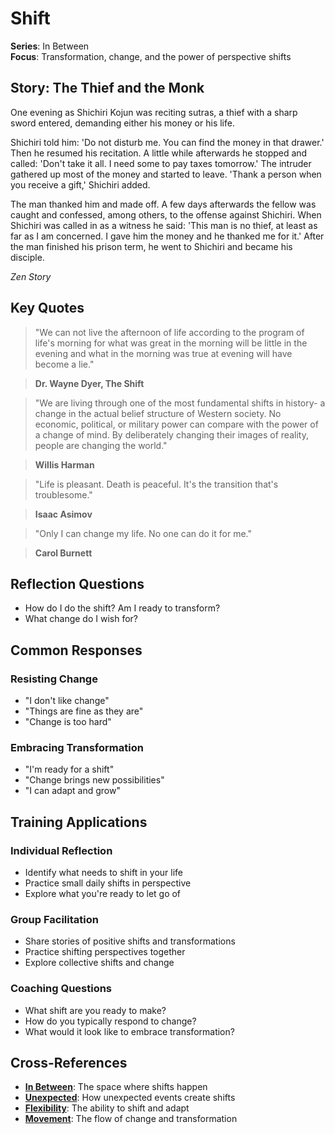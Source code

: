 # Shift

**Series**: In Between  
**Focus**: Transformation, change, and the power of perspective shifts

## Story: The Thief and the Monk

One evening as Shichiri Kojun was reciting sutras, a thief with a sharp sword entered, demanding either his money or his life.

Shichiri told him: 'Do not disturb me. You can find the money in that drawer.' Then he resumed his recitation. A little while afterwards he stopped and called: 'Don't take it all. I need some to pay taxes tomorrow.' The intruder gathered up most of the money and started to leave. 'Thank a person when you receive a gift,' Shichiri added.

The man thanked him and made off. A few days afterwards the fellow was caught and confessed, among others, to the offense against Shichiri. When Shichiri was called in as a witness he said: 'This man is no thief, at least as far as I am concerned. I gave him the money and he thanked me for it.' After the man finished his prison term, he went to Shichiri and became his disciple.

*Zen Story*

## Key Quotes

> "We can not live the afternoon of life according to the program of life's morning for what was great in the morning will be little in the evening and what in the morning was true at evening will have become a lie."

> **Dr. Wayne Dyer, The Shift**

> "We are living through one of the most fundamental shifts in history- a change in the actual belief structure of Western society. No economic, political, or military power can compare with the power of a change of mind. By deliberately changing their images of reality, people are changing the world."

> **Willis Harman**

> "Life is pleasant. Death is peaceful. It's the transition that's troublesome."

> **Isaac Asimov**

> "Only I can change my life. No one can do it for me."

> **Carol Burnett**

## Reflection Questions

- How do I do the shift? Am I ready to transform?
- What change do I wish for?

## Common Responses

### **Resisting Change**
- "I don't like change"
- "Things are fine as they are"
- "Change is too hard"

### **Embracing Transformation**
- "I'm ready for a shift"
- "Change brings new possibilities"
- "I can adapt and grow"

## Training Applications

### **Individual Reflection**
- Identify what needs to shift in your life
- Practice small daily shifts in perspective
- Explore what you're ready to let go of

### **Group Facilitation**
- Share stories of positive shifts and transformations
- Practice shifting perspectives together
- Explore collective shifts and change

### **Coaching Questions**
- What shift are you ready to make?
- How do you typically respond to change?
- What would it look like to embrace transformation?

## Cross-References
- **[In Between](01-in-between.md)**: The space where shifts happen
- **[Unexpected](04-unexpected.md)**: How unexpected events create shifts
- **[Flexibility](08-flexibility.md)**: The ability to shift and adapt
- **[Movement](10-movement.md)**: The flow of change and transformation
